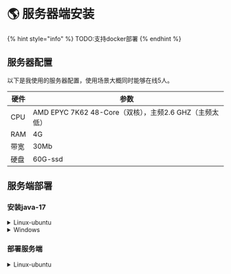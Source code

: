 # 🌎 服务器端安装

{% hint style="info" %}
TODO:支持docker部署
{% endhint %}

## 服务器配置

以下是我使用的服务器配置，使用场景大概同时能够在线5人。

| 硬件  | 参数                                        |
| --- | ----------------------------------------- |
| CPU | AMD EPYC 7K62 48-Core（双核），主频2.6 GHZ（主频太低） |
| RAM | 4G                                        |
| 带宽  | 30Mb                                      |
| 硬盘  | 60G-ssd                                   |

## 服务端部署

### 安装java-17

<details>

<summary>Linux-ubuntu</summary>

以下是在Ubuntu 20.04上安装Java 17的步骤：

1.  打开终端并更新软件包列表：

    ```bash
    sudo apt update
    ```
2.  安装OpenJDK 17：

    ```bash
    sudo apt install openjdk-17-jdk
    ```
3.  验证Java版本：

    ```bash
    java -version
    ```

    如果一切正常，将显示Java版本信息。
4.  设置Java环境变量：

    在终端中输入以下命令：

    ```bash
    echo 'export JAVA_HOME=/opt/jdk-17' | sudo tee /etc/profile.d/java17.sh 
    echo 'export PATH=$JAVA_HOME/bin:$PATH'|sudo tee -a /etc/profile.d/java17.sh 
    source /etc/profile.d/java17.sh
    ```



现在，Java 17已经成功安装在Ubuntu 20.04上。

参考：[https://zhuanlan.zhihu.com/p/565274672](https://zhuanlan.zhihu.com/p/565274672)

</details>

<details>

<summary>Windows</summary>



</details>

### 部署服务端

<details>

<summary>Linux-ubuntu</summary>

1. 进入一个你希望放置服务器的文件夹，下载服务端。（也可以通过云盘下载后上传到服务器）

```bash
sudo curl -LO https://github.com/buggzd/JuntoFantasyWorld/releases/download/v7.5/server-v7.5.tar
```

如果出现:

```bash
Command 'curl' not found, but can be installed with
```

请安装curl，安装过程中一路按Y

```bash
sudo apt install curl
```

2. 下载后解包

```bash
sudo tar -xvf server-v7.5.tar
```

3. 进入文件夹

```bash
cd server-v7.5
```

4. 运行服务器

```bash
sudo bash run.sh
```

如果没有什么异常情况，服务器将正常启动，启动成功将显示下列文字。

```log
[12:53:00] [Server thread/INFO] [minecraft/DedicatedServer]: Done (55.036s)! For help, type "help"
```

</details>

